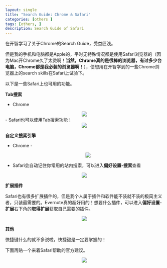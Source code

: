 ```yaml
---
layout: single
title: "Search Guide: Chrome & Safari"
categories: [others ]
tags: [others, ]
description: Search Guide of Safari
---
```


在开智学习了关于Chrome的Search Guide，受益匪浅。

但是我的手机和电脑都是Apple的，平时无特殊情况都是使用Safari浏览器的（因为Mac开Chrome久了太烫啊！**当然，Chrome真的是很棒的浏览器，有过多少台电脑，Chrome都是我必装的浏览器啊！**），便想用在开智学到的一些Chrome浏览器上的search skills在Safari上试验下。

以下是一些Safari上也可用的功能。

**Tab搜索**

- Chrome
<center><img src="http://7xosxw.com1.z0.glb.clouddn.com/j-chrome-1"></center>
- Safari也可以使用Tab搜索功能！
<center><img src="http://7xosxw.com1.z0.glb.clouddn.com/j-safari-1.jpg"></center>



**自定义搜索引擎**

- Chrome
-<center><img src="http://7xosxw.com1.z0.glb.clouddn.com/j-chrome-2"></center>

- Safari会自动记住你常用的站内搜索，可以进入**偏好设置-搜索**查看
<center><img src="http://7xosxw.com1.z0.glb.clouddn.com/j-Safari-2.jpg"></center>



**扩展插件**

Safari也有很多扩展插件的，但是我个人属于插件和软件能不装就不装的极简主义者，只装最需要的。Evernote真的超好用的！想要什么插件，可以进入**偏好设置-扩展**右下角的**取得扩展**获取自己需要的插件。

<center><img src="http://7xosxw.com1.z0.glb.clouddn.com/j-Safari-4.jpg"></center>



**其他**

快捷键什么的就不多说啦，快捷键是一定要掌握的！

下面再贴一个来着Safari帮助的官方建议。

<center><img src="http://7xosxw.com1.z0.glb.clouddn.com/j-Safari-3.jpg"></center>